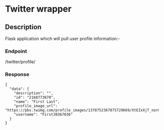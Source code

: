 # Twitter wrapper  

## Description  

Flask application which will pull user profile information:-  

### Endpoint  
/twitter/profile/<username>  

### Response  
```
{
  "data": {
    "description": "", 
    "id": "2168773878", 
    "name": "First Last", 
    "profile_image_url": "https://pbs.twimg.com/profile_images/1378752367875729669/XtEIxXjT_normal.jpg", 
    "username": "First38367036"
  }
}
```
